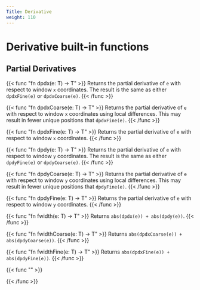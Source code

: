 ```yaml
---
Title: Derivative
weight: 110
---
```


# Derivative built-in functions

## Partial Derivatives
{{< func "fn dpdx(e: T) -> T" >}}
Returns the partial derivative of `e` with respect to window `x` coordinates. The result is the same as either `dpdxFine(e)` or `dpdxCoarse(e)`. 
{{< /func >}}

{{< func "fn dpdxCoarse(e: T) -> T" >}}
Returns the partial derivative of `e` with respect to window `x` coordinates using local differences. This may result in fewer unique positions that `dpdxFine(e)`. 
{{< /func >}}

{{< func "fn dpdxFine(e: T) -> T" >}}
Returns the partial derivative of `e` with respect to window `x` coordinates. 
{{< /func >}}

{{< func "fn dpdy(e: T) -> T" >}}
Returns the partial derivative of `e` with respect to window `y` coordinates. The result is the same as either `dpdyFine(e)` or `dpdyCoarse(e)`. 
{{< /func >}}

{{< func "fn dpdyCoarse(e: T) -> T" >}}
Returns the partial derivative of `e` with respect to window `y` coordinates using local differences. This may result in fewer unique positions that `dpdyFine(e)`. 
{{< /func >}}

{{< func "fn dpdyFine(e: T) -> T" >}}
Returns the partial derivative of `e` with respect to window `y` coordinates. 
{{< /func >}}

{{< func "fn fwidth(e: T) -> T" >}}
Returns `abs(dpdx(e)) + abs(dpdy(e))`. 
{{< /func >}}

{{< func "fn fwidthCoarse(e: T) -> T" >}}
Returns `abs(dpdxCoarse(e)) + abs(dpdyCoarse(e))`. 
{{< /func >}}

{{< func "fn fwidthFine(e: T) -> T" >}}
Returns `abs(dpdxFine(e)) + abs(dpdyFine(e))`. 
{{< /func >}}


{{< func "" >}}

{{< /func >}}